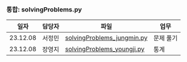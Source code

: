 ### 통합: solvingProblems.py

|일자|담당자|파일|업무|
|--|--|--|--|
|23.12.08|서정민|[solvingProblems_jungmin.py](./docs/solving_problems/solvingProblems_jungmin.py)|문제 풀기|
|23.12.08|장영지|[solvingProblems_youngji.py](./docs/solving_problems/solvingProblems_youngji.py)|통계|

